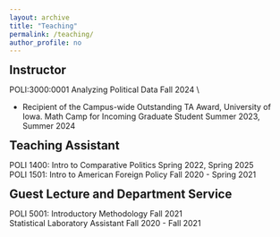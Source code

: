```yaml
---
layout: archive
title: "Teaching"
permalink: /teaching/
author_profile: no
---
```

<style>
  h2 {
    margin-top: 10px; /* 원하는 여백값으로 조정 */
    margin-bottom: 10px; /* 원하는 여백값으로 조정 */
  }
</style>

## Instructor
POLI:3000:0001 Analyzing Political Data Fall 2024 \
* Recipient of the Campus-wide Outstanding TA Award, University of Iowa.
Math Camp for Incoming Graduate Student Summer 2023, Summer 2024

## Teaching Assistant
POLI 1400: Intro to Comparative Politics Spring 2022, Spring 2025 \
POLI 1501: Intro to American Foreign Policy  Fall 2020 - Spring 2021

## Guest Lecture and Department Service
POLI 5001: Introductory Methodology Fall 2021 \
Statistical Laboratory Assistant Fall 2020 - Fall 2021
